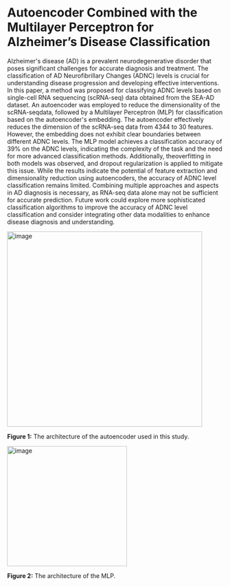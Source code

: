 # Autoencoder Combined with the Multilayer Perceptron for Alzheimer’s Disease Classification

Alzheimer's disease (AD) is a prevalent neurodegenerative disorder that poses significant challenges for accurate diagnosis and treatment. The classification of AD Neurofibrillary Changes (ADNC) levels is crucial for understanding disease progression and developing effective interventions. In this paper, a method was proposed for classifying ADNC levels based on single-cell RNA sequencing (scRNA-seq) data obtained from the SEA-AD dataset. An autoencoder was employed to reduce the dimensionality of the scRNA-seqdata, followed by a Multilayer Perceptron (MLP) for classification based on the autoencoder's embedding. The autoencoder effectively reduces the dimension of the scRNA-seq data from 4344 to 30 features. However, the embedding does not exhibit clear boundaries between different ADNC levels. The MLP model achieves a classification accuracy of 39% on the ADNC levels, indicating the complexity of the task and the need for more advanced classification methods. Additionally, theoverfitting in both models was observed, and dropout regularization is applied to mitigate this issue. While the results indicate the potential of feature extraction and dimensionality reduction using autoencoders, the accuracy of ADNC level classification remains limited. Combining multiple approaches and aspects in AD diagnosis is necessary, as RNA-seq data alone may not be sufficient for accurate prediction. Future work could explore more sophisticated classification algorithms to improve the accuracy of ADNC level classification and consider integrating other data modalities to enhance disease diagnosis and understanding.

<img width="454" alt="image" src="https://github.com/user-attachments/assets/6a19e67c-4181-4aef-a15c-6bdf14a4c74f">

**Figure 1:** The architecture of the autoencoder used in this study.


<img width="279" alt="image" src="https://github.com/user-attachments/assets/2e1f4a0f-0d83-4135-845f-6805530a94ba">

**Figure 2:** The architecture of the MLP.

